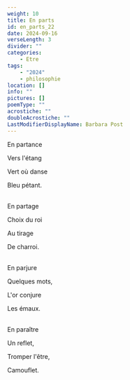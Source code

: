 ```yaml
---
weight: 10
title: En parts
id: en_parts_22
date: 2024-09-16
verseLength: 3
divider: ""
categories:
    - Etre
tags:
    - "2024"
    - philosophie
location: []
info: ""
pictures: []
poemType: ""
acrostiche: ""
doubleAcrostiche: ""
LastModifierDisplayName: Barbara Post
---
```

En partance

Vers l'étang

Vert où danse

Bleu pétant.

 \
En partage

Choix du roi

Au tirage

De charroi.

 \
En parjure

Quelques mots,

L'or conjure

Les émaux.

 \
En paraître

Un reflet,

Tromper l'être,

Camouflet.
